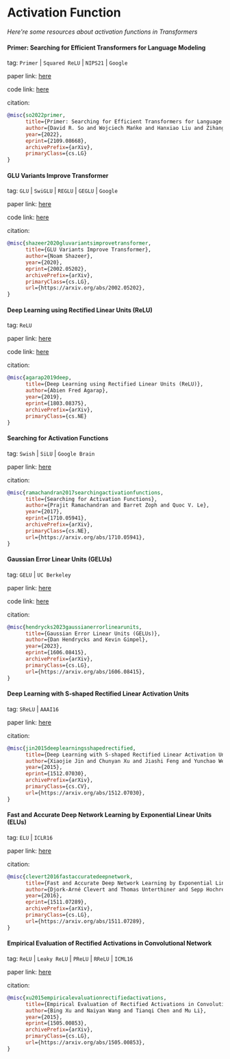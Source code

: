 # Activation Function
*Here're some resources about activation functions in Transformers*


#### Primer: Searching for Efficient Transformers for Language Modeling

tag: `Primer` | `Squared ReLU` | `NIPS21` | `Google`

paper link: [here](https://arxiv.org/pdf/2109.08668.pdf)

code link: [here](https://github.com/google-research/google-research/tree/master/primer)

citation:

```bibtex
@misc{so2022primer,
      title={Primer: Searching for Efficient Transformers for Language Modeling}, 
      author={David R. So and Wojciech Mańke and Hanxiao Liu and Zihang Dai and Noam Shazeer and Quoc V. Le},
      year={2022},
      eprint={2109.08668},
      archivePrefix={arXiv},
      primaryClass={cs.LG}
}
```


#### GLU Variants Improve Transformer

tag: `GLU` | `SwiGLU` | `REGLU` | `GEGLU` | `Google`

paper link: [here](https://arxiv.org/pdf/2002.05202)

code link: [here](https://github.com/labmlai/annotated_deep_learning_paper_implementations/blob/master/labml_nn/transformers/glu_variants/simple.py)

citation:

```bibtex
@misc{shazeer2020gluvariantsimprovetransformer,
      title={GLU Variants Improve Transformer}, 
      author={Noam Shazeer},
      year={2020},
      eprint={2002.05202},
      archivePrefix={arXiv},
      primaryClass={cs.LG},
      url={https://arxiv.org/abs/2002.05202}, 
}
```

#### Deep Learning using Rectified Linear Units (ReLU)

tag: `ReLU`

paper link: [here](https://arxiv.org/pdf/1803.08375.pdf)

code link: [here](https://github.com/AFAgarap/dl-relu)

citation:

```bibtex
@misc{agarap2019deep,
      title={Deep Learning using Rectified Linear Units (ReLU)}, 
      author={Abien Fred Agarap},
      year={2019},
      eprint={1803.08375},
      archivePrefix={arXiv},
      primaryClass={cs.NE}
}
```


#### Searching for Activation Functions

tag: `Swish` | `SiLU` | `Google Brain`

paper link: [here](https://arxiv.org/pdf/1710.05941)

citation:

```bibtex
@misc{ramachandran2017searchingactivationfunctions,
      title={Searching for Activation Functions}, 
      author={Prajit Ramachandran and Barret Zoph and Quoc V. Le},
      year={2017},
      eprint={1710.05941},
      archivePrefix={arXiv},
      primaryClass={cs.NE},
      url={https://arxiv.org/abs/1710.05941}, 
}
```


#### Gaussian Error Linear Units (GELUs)

tag: `GELU` | `UC Berkeley`

paper link: [here](https://arxiv.org/pdf/1606.08415)

code link: [here](https://github.com/hendrycks/GELUs)

citation:

```bibtex
@misc{hendrycks2023gaussianerrorlinearunits,
      title={Gaussian Error Linear Units (GELUs)}, 
      author={Dan Hendrycks and Kevin Gimpel},
      year={2023},
      eprint={1606.08415},
      archivePrefix={arXiv},
      primaryClass={cs.LG},
      url={https://arxiv.org/abs/1606.08415}, 
}
```

#### Deep Learning with S-shaped Rectified Linear Activation Units

tag: `SReLU` | `AAAI16`

paper link: [here](https://arxiv.org/pdf/1512.07030)

citation:

```bibtex
@misc{jin2015deeplearningsshapedrectified,
      title={Deep Learning with S-shaped Rectified Linear Activation Units}, 
      author={Xiaojie Jin and Chunyan Xu and Jiashi Feng and Yunchao Wei and Junjun Xiong and Shuicheng Yan},
      year={2015},
      eprint={1512.07030},
      archivePrefix={arXiv},
      primaryClass={cs.CV},
      url={https://arxiv.org/abs/1512.07030}, 
}
```

#### Fast and Accurate Deep Network Learning by Exponential Linear Units (ELUs)

tag: `ELU` | `ICLR16`

paper link: [here](https://arxiv.org/pdf/1511.07289)

citation:

```bibtex
@misc{clevert2016fastaccuratedeepnetwork,
      title={Fast and Accurate Deep Network Learning by Exponential Linear Units (ELUs)}, 
      author={Djork-Arné Clevert and Thomas Unterthiner and Sepp Hochreiter},
      year={2016},
      eprint={1511.07289},
      archivePrefix={arXiv},
      primaryClass={cs.LG},
      url={https://arxiv.org/abs/1511.07289}, 
}
```


#### Empirical Evaluation of Rectified Activations in Convolutional Network

tag: `ReLU` | `Leaky ReLU` | `PReLU` | `RReLU` | `ICML16`

paper link: [here](https://arxiv.org/pdf/1505.00853)

citation:

```bibtex
@misc{xu2015empiricalevaluationrectifiedactivations,
      title={Empirical Evaluation of Rectified Activations in Convolutional Network}, 
      author={Bing Xu and Naiyan Wang and Tianqi Chen and Mu Li},
      year={2015},
      eprint={1505.00853},
      archivePrefix={arXiv},
      primaryClass={cs.LG},
      url={https://arxiv.org/abs/1505.00853}, 
}
```